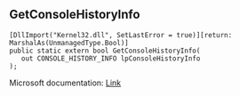 ## GetConsoleHistoryInfo

```
[DllImport("Kernel32.dll", SetLastError = true)][return: MarshalAs(UnmanagedType.Bool)]
public static extern bool GetConsoleHistoryInfo(
   out CONSOLE_HISTORY_INFO lpConsoleHistoryInfo
);
```

Microsoft documentation: [Link](https://docs.microsoft.com/en-us/windows/console/getconsolehistoryinfo)
